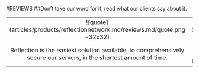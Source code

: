 #REVIEWS
##Don’t take our word for it, read what our clients say about it. <br/>

||||
|:--:|:--:|:--:|
|![quote](articles/products/reflectionnetwork.md/reviews.md/quote.png =32x32)|![quote](articles/products/reflectionnetwork.md/reviews.md/quote.png =32x32)|![quote](articles/products/reflectionnetwork.md/reviews.md/quote.png =32x32)|
|Reflection is the easiest solution available, to comprehensively secure our servers, in the shortest amount of time.|Our business was facing an aggressive cyberthreat, which required us to rebuild our entire internet facing infrastructure to path. TekMonks and their Reflection Network saved the day!| We have never seen anything like this. We didn't think this was even possible. I sleep better at night knowing I'm secure.|